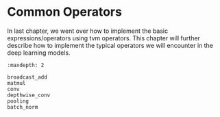 # Common Operators

In last chapter, we went over how to implement the basic expressions/operators using tvm operators. This chapter will further describe how to implement the typical operators we will encounter in the deep learning models.

```toc
:maxdepth: 2

broadcast_add
matmul
conv
depthwise_conv
pooling
batch_norm
```

